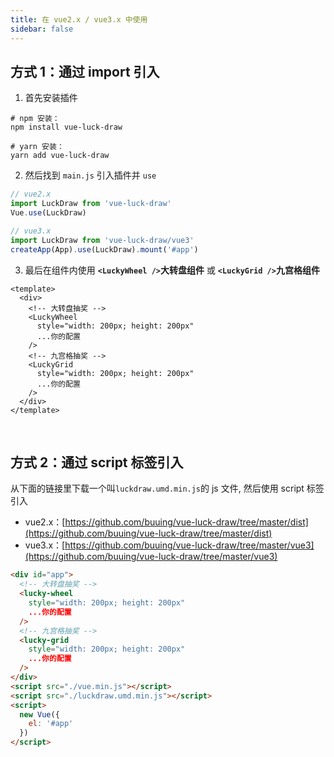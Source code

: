 ```yaml
---
title: 在 vue2.x / vue3.x 中使用
sidebar: false
---
```


## 方式 1：通过 import 引入

1. 首先安装插件

```shell
# npm 安装：
npm install vue-luck-draw

# yarn 安装：
yarn add vue-luck-draw
```

2. 然后找到 `main.js` 引入插件并 `use`

```js
// vue2.x
import LuckDraw from 'vue-luck-draw'
Vue.use(LuckDraw)

// vue3.x
import LuckDraw from 'vue-luck-draw/vue3'
createApp(App).use(LuckDraw).mount('#app')
```

3. 最后在组件内使用 **`<LuckyWheel />`大转盘组件** 或 **`<LuckyGrid />`九宫格组件**

```vue
<template>
  <div>
    <!-- 大转盘抽奖 -->
    <LuckyWheel
      style="width: 200px; height: 200px"
      ...你的配置
    />
    <!-- 九宫格抽奖 -->
    <LuckyGrid
      style="width: 200px; height: 200px"
      ...你的配置
    />
  </div>
</template>
```

<br />

## 方式 2：通过 script 标签引入

从下面的链接里下载一个叫`luckdraw.umd.min.js`的 js 文件, 然后使用 script 标签引入

- vue2.x：[https://github.com/buuing/vue-luck-draw/tree/master/dist](https://github.com/buuing/vue-luck-draw/tree/master/dist)
- vue3.x：[https://github.com/buuing/vue-luck-draw/tree/master/vue3](https://github.com/buuing/vue-luck-draw/tree/master/vue3)

```html
<div id="app">
  <!-- 大转盘抽奖 -->
  <lucky-wheel
    style="width: 200px; height: 200px"
    ...你的配置
  />
  <!-- 九宫格抽奖 -->
  <lucky-grid
    style="width: 200px; height: 200px"
    ...你的配置
  />
</div>
<script src="./vue.min.js"></script>
<script src="./luckdraw.umd.min.js"></script>
<script>
  new Vue({
    el: '#app'
  })
</script>
```